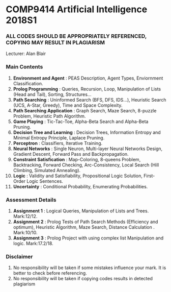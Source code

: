 # COMP9414 Artificial Intelligence 2018S1

### ALL CODES SHOULD BE APPROPRIATELY REFERENCED, COPYING MAY RESULT IN PLAGIARISM

Lecturer: Alan Blair

### Main Contents

1. **Environment and Agent** : PEAS Description, Agent Types, Enviornment Classification.
2. **Prolog Programming** : Queries, Recursion, Loop, Manipulation of Lists (Head and Tail), Sorting, Structures...
3. **Path Searching** : Uninformed Search (BFS, DFS, IDS...), Heuristic Search (UCS, A-Star, Greedy), Time and Space Complexity.
4. **Path Searching Application** : Graph Search, Maze Search, 8-puzzle Problem, Heuristic Path Algorithm. 
5. **Game Playing** : Tic-Tac-Toe, Alpha-Beta Search and Alpha-Beta Pruning.
6. **Decision Tree and Learning** : Decision Trees, Information Entropy and Minimal Entropy Principle, Laplace Pruning.
7. **Perceptron** : Classifiers, Iterative Training.
8. **Neural Networks** : Single Neuron, Multi-layer Neural Networks Design, Gradient Descent, Forward Pass and Backpropagation.
9. **Constraint Satisfication** : Map-Coloring, 8-queens Problem, Backtracking, Forward Checking, Arc-Consistency, Local Search (Hill Climbing, Simulated Annealing).
10. **Logic** : Validity and Satisfiability, Propositional Logic Solution, First-Order Logic Sentences.
11. **Uncertainty** : Conditional Probability, Enumerating Probabilities.

### Assessment Details

1. **Assignment 1** : Logical Queries, Manipulation of Lists and Trees. Mark:12/12.
2. **Assignment 2** : Prolog Tests of Path Search Methods (Efficiency and optimum), Heuristic Algorithm, Maze Search, Distance Calculation . Mark:10/10.
3. **Assignment 3** : Prolog Project with using complex list Manipulation and logic. Mark:17.2/18.

### Disclaimer

1. No responsibility will be taken if some mistakes influence your mark. It is better to check before referencing.
2. No responsibility will be taken if copying codes results in detected plagiarism
